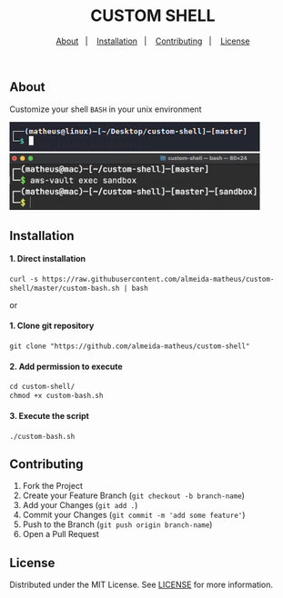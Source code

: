 <h1 align="center">CUSTOM SHELL</h1>

<p align="center">
    <a href="#about">About</a>&nbsp;&nbsp;&nbsp;|&nbsp;&nbsp;&nbsp;
    <a href="#installation">Installation</a>&nbsp;&nbsp;&nbsp;|&nbsp;&nbsp;&nbsp;
    <a href="#contributing">Contributing</a>&nbsp;&nbsp;&nbsp;|&nbsp;&nbsp;&nbsp;
    <a href="#license">License</a>
</p>

<br>

## About
Customize your shell `BASH` in your unix environment

<img src="./assets/bash.png" alt="bash">
</br>
<img src="./assets/custom-bash.png" alt="custom-bash" width="440px">

## Installation

#### 1. Direct installation
```
curl -s https://raw.githubusercontent.com/almeida-matheus/custom-shell/master/custom-bash.sh | bash
```

or
#### 1. Clone git repository
```
git clone "https://github.com/almeida-matheus/custom-shell"
```

#### 2. Add permission to execute
```
cd custom-shell/
chmod +x custom-bash.sh
```
#### 3. Execute the script
```
./custom-bash.sh
```

## Contributing
1. Fork the Project
2. Create your Feature Branch (`git checkout -b branch-name`)
3. Add your Changes (`git add .`)
4. Commit your Changes (`git commit -m 'add some feature'`)
5. Push to the Branch (`git push origin branch-name`)
6. Open a Pull Request

## License
Distributed under the MIT License. See [LICENSE](LICENSE) for more information.
